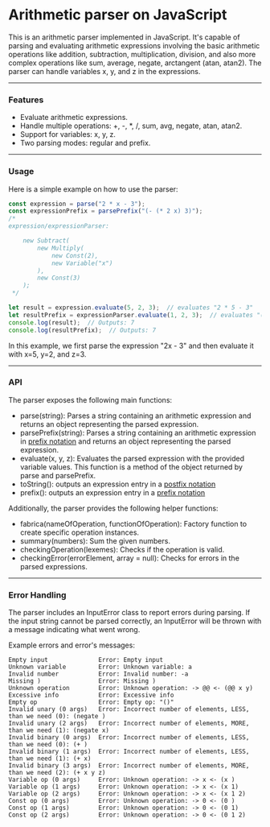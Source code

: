 # Arithmetic parser on JavaScript


This is an arithmetic parser implemented in JavaScript. It's capable of parsing and evaluating arithmetic expressions involving the basic arithmetic operations like addition, subtraction, multiplication, division, and also more complex operations like sum, average, negate, arctangent (atan, atan2). The parser can handle variables x, y, and z in the expressions.

------------


### Features
- Evaluate arithmetic expressions.
- Handle multiple operations: +, -, *, /, sum, avg, negate, atan, atan2.
- Support for variables: x, y, z.
- Two parsing modes: regular and prefix.

------------



### Usage
Here is a simple example on how to use the parser:
```javascript
const expression = parse("2 * x - 3");
const expressionPrefix = parsePrefix("(- (* 2 x) 3)");
/*
expression/expressionParser: 

    new Subtract(
        new Multiply(
            new Const(2),
            new Variable("x")
        ),
        new Const(3)
    );
 */

let result = expression.evaluate(5, 2, 3);  // evaluates "2 * 5 - 3"
let resultPrefix = expressionParser.evaluate(1, 2, 3);  // evaluates "(- (* 2 5) 3)"
console.log(result);  // Outputs: 7
console.log(resultPrefix);  // Outputs: 7
```
In this example, we first parse the expression "2x - 3" and then evaluate it with x=5, y=2, and z=3.

------------

### API
The parser exposes the following main functions:

- parse(string): Parses a string containing an arithmetic expression and returns an object representing the parsed expression.
- parsePrefix(string): Parses a string containing an arithmetic expression in [prefix notation](https://ru.wikipedia.org/wiki/Польская_запись) and returns an object representing the parsed expression.
- evaluate(x, y, z): Evaluates the parsed expression with the provided variable values. This function is a method of the object returned by parse and parsePrefix.
- toString(): outputs an expression entry in a [postfix notation](https://ru.wikipedia.org/wiki/Обратная_польская_запись)
- prefix(): outputs an expression entry in a [prefix notation](https://ru.wikipedia.org/wiki/Польская_запись)

Additionally, the parser provides the following helper functions:

- fabrica(nameOfOperation, functionOfOperation): Factory function to create specific operation instances.
- summary(numbers): Sum the given numbers.
- checkingOperation(lexemes): Checks if the operation is valid.
- checkingError(errorElement, array = null): Checks for errors in the parsed expressions.

------------

### Error Handling

The parser includes an InputError class to report errors during parsing. If the input string cannot be parsed correctly, an InputError will be thrown with a message indicating what went wrong.

Example errors and error's messages:
```
Empty input              Error: Empty input
Unknown variable         Error: Unknown variable: a
Invalid number           Error: Invalid number: -a
Missing )                Error: Missing )
Unknown operation        Error: Unknown operation: -> @@ <- (@@ x y)
Excessive info           Error: Excessive info
Empty op                 Error: Empty op: "()"
Invalid unary (0 args)   Error: Incorrect number of elements, LESS, than we need (0): (negate )
Invalid unary (2 args)   Error: Incorrect number of elements, MORE, than we need (1): (negate x)
Invalid binary (0 args)  Error: Incorrect number of elements, LESS, than we need (0): (+ )
Invalid binary (1 args)  Error: Incorrect number of elements, LESS, than we need (1): (+ x)
Invalid binary (3 args)  Error: Incorrect number of elements, MORE, than we need (2): (+ x y z)
Variable op (0 args)     Error: Unknown operation: -> x <- (x )
Variable op (1 args)     Error: Unknown operation: -> x <- (x 1)
Variable op (2 args)     Error: Unknown operation: -> x <- (x 1 2)
Const op (0 args)        Error: Unknown operation: -> 0 <- (0 )
Const op (1 args)        Error: Unknown operation: -> 0 <- (0 1)
Const op (2 args)        Error: Unknown operation: -> 0 <- (0 1 2)
```

